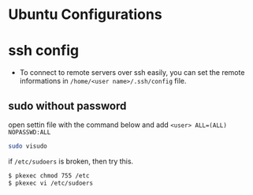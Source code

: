 # Ubuntu Configurations


# ssh config
- To connect to remote servers over ssh easily, you can set the remote informations in `/home/<user name>/.ssh/config` file.




## sudo without password

open settin file with the command below and add  `<user> ALL=(ALL) NOPASSWD:ALL`
```sh
sudo visudo
```

if `/etc/sudoers` is broken, then try this. 
```sh
$ pkexec chmod 755 /etc
$ pkexec vi /etc/sudoers
```
